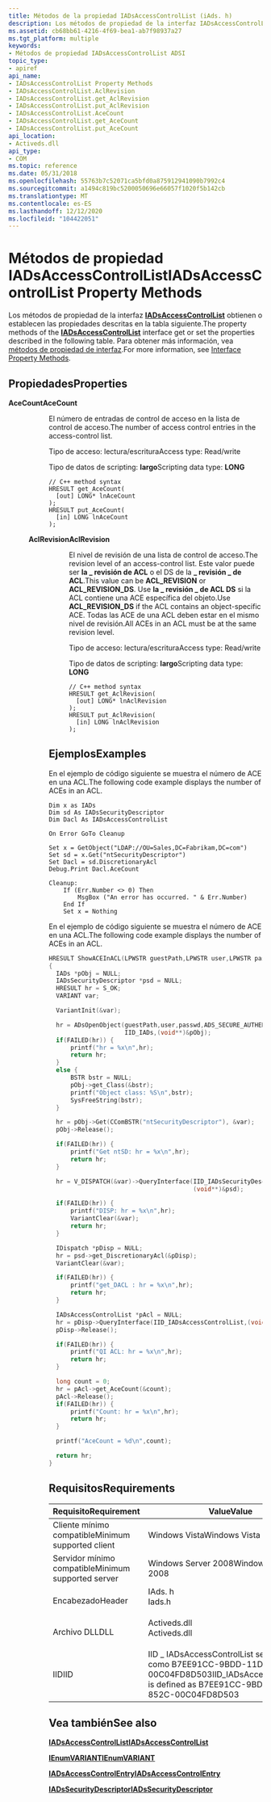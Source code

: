```yaml
---
title: Métodos de la propiedad IADsAccessControlList (iAds. h)
description: Los métodos de propiedad de la interfaz IADsAccessControlList obtienen o establecen las propiedades descritas en la tabla siguiente. Para obtener más información, vea métodos de propiedad de interfaz.
ms.assetid: cb68bb61-4216-4f69-bea1-ab7f98937a27
ms.tgt_platform: multiple
keywords:
- Métodos de propiedad IADsAccessControlList ADSI
topic_type:
- apiref
api_name:
- IADsAccessControlList Property Methods
- IADsAccessControlList.AclRevision
- IADsAccessControlList.get_AclRevision
- IADsAccessControlList.put_AclRevision
- IADsAccessControlList.AceCount
- IADsAccessControlList.get_AceCount
- IADsAccessControlList.put_AceCount
api_location:
- Activeds.dll
api_type:
- COM
ms.topic: reference
ms.date: 05/31/2018
ms.openlocfilehash: 55763b7c52071ca5bfd0a875912941090b7992c4
ms.sourcegitcommit: a1494c819bc5200050696e66057f1020f5b142cb
ms.translationtype: MT
ms.contentlocale: es-ES
ms.lasthandoff: 12/12/2020
ms.locfileid: "104422051"
---
```

# <a name="iadsaccesscontrollist-property-methods"></a><span data-ttu-id="3d4c5-105">Métodos de propiedad IADsAccessControlList</span><span class="sxs-lookup"><span data-stu-id="3d4c5-105">IADsAccessControlList Property Methods</span></span>

<span data-ttu-id="3d4c5-106">Los métodos de propiedad de la interfaz [**IADsAccessControlList**](/windows/desktop/api/Iads/nn-iads-iadsaccesscontrollist) obtienen o establecen las propiedades descritas en la tabla siguiente.</span><span class="sxs-lookup"><span data-stu-id="3d4c5-106">The property methods of the [**IADsAccessControlList**](/windows/desktop/api/Iads/nn-iads-iadsaccesscontrollist) interface get or set the properties described in the following table.</span></span> <span data-ttu-id="3d4c5-107">Para obtener más información, vea [métodos de propiedad de interfaz](interface-property-methods.md).</span><span class="sxs-lookup"><span data-stu-id="3d4c5-107">For more information, see [Interface Property Methods](interface-property-methods.md).</span></span>

## <a name="properties"></a><span data-ttu-id="3d4c5-108">Propiedades</span><span class="sxs-lookup"><span data-stu-id="3d4c5-108">Properties</span></span>

<dl> <dt>

<span data-ttu-id="3d4c5-109">**AceCount**</span><span class="sxs-lookup"><span data-stu-id="3d4c5-109">**AceCount**</span></span>
<span data-ttu-id="3d4c5-110"></dt> <dd> <dl></span><span class="sxs-lookup"><span data-stu-id="3d4c5-110"></dt> <dd> <dl></span></span>

<span data-ttu-id="3d4c5-111">El número de entradas de control de acceso en la lista de control de acceso.</span><span class="sxs-lookup"><span data-stu-id="3d4c5-111">The number of access control entries in the access-control list.</span></span>

<dt>

<span data-ttu-id="3d4c5-112">Tipo de acceso: lectura/escritura</span><span class="sxs-lookup"><span data-stu-id="3d4c5-112">Access type: Read/write</span></span>
</dt> <dt>

<span data-ttu-id="3d4c5-113">Tipo de datos de scripting: **largo**</span><span class="sxs-lookup"><span data-stu-id="3d4c5-113">Scripting data type: **LONG**</span></span>
</dt> <dt>



``` syntax
// C++ method syntax
HRESULT get_AceCount(
  [out] LONG* lnAceCount
);
HRESULT put_AceCount(
  [in] LONG lnAceCount
);
```


</dt> </dl> </dd> <dt>

<span data-ttu-id="3d4c5-114">**AclRevision**</span><span class="sxs-lookup"><span data-stu-id="3d4c5-114">**AclRevision**</span></span>
<span data-ttu-id="3d4c5-115"></dt> <dd> <dl></span><span class="sxs-lookup"><span data-stu-id="3d4c5-115"></dt> <dd> <dl></span></span>

<span data-ttu-id="3d4c5-116">El nivel de revisión de una lista de control de acceso.</span><span class="sxs-lookup"><span data-stu-id="3d4c5-116">The revision level of an access-control list.</span></span> <span data-ttu-id="3d4c5-117">Este valor puede ser **la \_ revisión de ACL** o el DS de la **\_ revisión \_ de ACL**.</span><span class="sxs-lookup"><span data-stu-id="3d4c5-117">This value can be **ACL\_REVISION** or **ACL\_REVISION\_DS**.</span></span> <span data-ttu-id="3d4c5-118">Use **la \_ revisión \_ de ACL DS** si la ACL contiene una ACE específica del objeto.</span><span class="sxs-lookup"><span data-stu-id="3d4c5-118">Use **ACL\_REVISION\_DS** if the ACL contains an object-specific ACE.</span></span> <span data-ttu-id="3d4c5-119">Todas las ACE de una ACL deben estar en el mismo nivel de revisión.</span><span class="sxs-lookup"><span data-stu-id="3d4c5-119">All ACEs in an ACL must be at the same revision level.</span></span>

<dt>

<span data-ttu-id="3d4c5-120">Tipo de acceso: lectura/escritura</span><span class="sxs-lookup"><span data-stu-id="3d4c5-120">Access type: Read/write</span></span>
</dt> <dt>

<span data-ttu-id="3d4c5-121">Tipo de datos de scripting: **largo**</span><span class="sxs-lookup"><span data-stu-id="3d4c5-121">Scripting data type: **LONG**</span></span>
</dt> <dt>



``` syntax
// C++ method syntax
HRESULT get_AclRevision(
  [out] LONG* lnAclRevision
);
HRESULT put_AclRevision(
  [in] LONG lnAclRevision
);
```


</dt> </dl> </dd> </dl>

 

## <a name="examples"></a><span data-ttu-id="3d4c5-122">Ejemplos</span><span class="sxs-lookup"><span data-stu-id="3d4c5-122">Examples</span></span>

<span data-ttu-id="3d4c5-123">En el ejemplo de código siguiente se muestra el número de ACE en una ACL.</span><span class="sxs-lookup"><span data-stu-id="3d4c5-123">The following code example displays the number of ACEs in an ACL.</span></span>


```VB
Dim x as IADs
Dim sd As IADsSecurityDescriptor
Dim Dacl As IADsAccessControlList

On Error GoTo Cleanup

Set x = GetObject("LDAP://OU=Sales,DC=Fabrikam,DC=com")
Set sd = x.Get("ntSecurityDescriptor")
Set Dacl = sd.DiscretionaryAcl
Debug.Print Dacl.AceCount

Cleanup:
    If (Err.Number <> 0) Then
        MsgBox ("An error has occurred. " & Err.Number)
    End If
    Set x = Nothing
```



<span data-ttu-id="3d4c5-124">En el ejemplo de código siguiente se muestra el número de ACE en una ACL.</span><span class="sxs-lookup"><span data-stu-id="3d4c5-124">The following code example displays the number of ACEs in an ACL.</span></span>


```C++
HRESULT ShowACEInACL(LPWSTR guestPath,LPWSTR user,LPWSTR passwd)
{
  IADs *pObj = NULL;
  IADsSecurityDescriptor *psd = NULL;
  HRESULT hr = S_OK;
  VARIANT var;

  VariantInit(&var);

  hr = ADsOpenObject(guestPath,user,passwd,ADS_SECURE_AUTHENTICATION,
                     IID_IADs,(void**)&pObj);
  if(FAILED(hr)) {
      printf("hr = %x\n",hr);
      return hr;
  }
  else {
      BSTR bstr = NULL;
      pObj->get_Class(&bstr);
      printf("Object class: %S\n",bstr);
      SysFreeString(bstr);
  }

  hr = pObj->Get(CComBSTR("ntSecurityDescriptor"), &var);
  pObj->Release();

  if(FAILED(hr)) {
      printf("Get ntSD: hr = %x\n",hr);
      return hr;
  }

  hr = V_DISPATCH(&var)->QueryInterface(IID_IADsSecurityDescriptor,
                                        (void**)&psd);

  if(FAILED(hr)) {
      printf("DISP: hr = %x\n",hr);
      VariantClear(&var);
      return hr;
  }

  IDispatch *pDisp = NULL;
  hr = psd->get_DiscretionaryAcl(&pDisp);
  VariantClear(&var);

  if(FAILED(hr)) {
      printf("get_DACL : hr = %x\n",hr);
      return hr;
  }

  IADsAccessControlList *pAcl = NULL;
  hr = pDisp->QueryInterface(IID_IADsAccessControlList,(void**)&pAcl);
  pDisp->Release();

  if(FAILED(hr)) {
      printf("QI ACL: hr = %x\n",hr);
      return hr;
  }

  long count = 0;
  hr = pAcl->get_AceCount(&count);
  pAcl->Release();
  if(FAILED(hr)) {
      printf("Count: hr = %x\n",hr);
      return hr;
  }

  printf("AceCount = %d\n",count);

  return hr;
}
```



## <a name="requirements"></a><span data-ttu-id="3d4c5-125">Requisitos</span><span class="sxs-lookup"><span data-stu-id="3d4c5-125">Requirements</span></span>



| <span data-ttu-id="3d4c5-126">Requisito</span><span class="sxs-lookup"><span data-stu-id="3d4c5-126">Requirement</span></span> | <span data-ttu-id="3d4c5-127">Value</span><span class="sxs-lookup"><span data-stu-id="3d4c5-127">Value</span></span> |
|-------------------------------------|------------------------------------------------------------------------------------------|
| <span data-ttu-id="3d4c5-128">Cliente mínimo compatible</span><span class="sxs-lookup"><span data-stu-id="3d4c5-128">Minimum supported client</span></span><br/> | <span data-ttu-id="3d4c5-129">Windows Vista</span><span class="sxs-lookup"><span data-stu-id="3d4c5-129">Windows Vista</span></span><br/>                                                                 |
| <span data-ttu-id="3d4c5-130">Servidor mínimo compatible</span><span class="sxs-lookup"><span data-stu-id="3d4c5-130">Minimum supported server</span></span><br/> | <span data-ttu-id="3d4c5-131">Windows Server 2008</span><span class="sxs-lookup"><span data-stu-id="3d4c5-131">Windows Server 2008</span></span><br/>                                                           |
| <span data-ttu-id="3d4c5-132">Encabezado</span><span class="sxs-lookup"><span data-stu-id="3d4c5-132">Header</span></span><br/>                   | <dl> <span data-ttu-id="3d4c5-133"><dt>IAds. h</dt></span><span class="sxs-lookup"><span data-stu-id="3d4c5-133"><dt>Iads.h</dt></span></span> </dl>        |
| <span data-ttu-id="3d4c5-134">Archivo DLL</span><span class="sxs-lookup"><span data-stu-id="3d4c5-134">DLL</span></span><br/>                      | <dl> <span data-ttu-id="3d4c5-135"><dt>Activeds.dll</dt></span><span class="sxs-lookup"><span data-stu-id="3d4c5-135"><dt>Activeds.dll</dt></span></span> </dl>  |
| <span data-ttu-id="3d4c5-136">IID</span><span class="sxs-lookup"><span data-stu-id="3d4c5-136">IID</span></span><br/>                      | <span data-ttu-id="3d4c5-137">IID \_ IADsAccessControlList se define como B7EE91CC-9BDD-11D0-852C-00C04FD8D503</span><span class="sxs-lookup"><span data-stu-id="3d4c5-137">IID\_IADsAccessControlList is defined as B7EE91CC-9BDD-11D0-852C-00C04FD8D503</span></span><br/> |



## <a name="see-also"></a><span data-ttu-id="3d4c5-138">Vea también</span><span class="sxs-lookup"><span data-stu-id="3d4c5-138">See also</span></span>

<dl> <dt>

[<span data-ttu-id="3d4c5-139">**IADsAccessControlList**</span><span class="sxs-lookup"><span data-stu-id="3d4c5-139">**IADsAccessControlList**</span></span>](/windows/desktop/api/Iads/nn-iads-iadsaccesscontrollist)
</dt> <dt>

[<span data-ttu-id="3d4c5-140">**IEnumVARIANT**</span><span class="sxs-lookup"><span data-stu-id="3d4c5-140">**IEnumVARIANT**</span></span>](/windows/win32/api/oaidl/nn-oaidl-ienumvariant)
</dt> <dt>

[<span data-ttu-id="3d4c5-141">**IADsAccessControlEntry**</span><span class="sxs-lookup"><span data-stu-id="3d4c5-141">**IADsAccessControlEntry**</span></span>](/windows/desktop/api/Iads/nn-iads-iadsaccesscontrolentry)
</dt> <dt>

[<span data-ttu-id="3d4c5-142">**IADsSecurityDescriptor**</span><span class="sxs-lookup"><span data-stu-id="3d4c5-142">**IADsSecurityDescriptor**</span></span>](/windows/desktop/api/Iads/nn-iads-iadssecuritydescriptor)
</dt> </dl>

 


